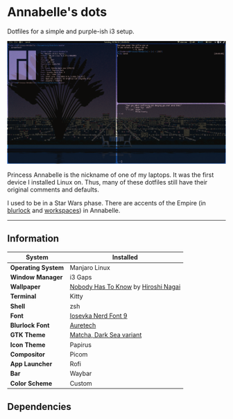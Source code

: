 # Annabelle's dots
Dotfiles for a simple and purple-ish i3 setup.

![Screenshot](/2020-03-03-150355_1366x768_scrot.png)

Princess Annabelle is the nickname of one of my laptops. It was the first device I installed Linux on. Thus, many of these dotfiles still have their original comments and defaults.

I used to be in a Star Wars phase. There are accents of the Empire (in [blurlock](/i3/blurlock) and [workspaces](/polybar/config)) in Annabelle.

---

## Information
| System | Installed |
|----------|----------|
| **Operating System** | Manjaro Linux |
| **Window Manager** | i3 Gaps |
| **Wallpaper** | [Nobody Has To Know](https://freeimage.host/i/onra-nobody-has-know-hiroshi-nagai-16-9.HhDsou) by [Hiroshi Nagai](http://www.hiroshinagai.com/contents.html)
| **Terminal** | Kitty |
| **Shell** | zsh |
| **Font** | [Iosevka Nerd Font 9](https://github.com/be5invis/Iosevka) |
| **Blurlock Font** | [Auretech](https://boards.theforce.net/threads/updated-new-aurebesh-font.50009464/) |
| **GTK Theme** | [Matcha, Dark Sea variant](https://github.com/vinceliuice/Matcha-gtk-theme) |
| **Icon Theme** | Papirus |
| **Compositor** | Picom |
| **App Launcher** | Rofi |
| **Bar** | Waybar |
| **Color Scheme** | Custom |

## Dependencies